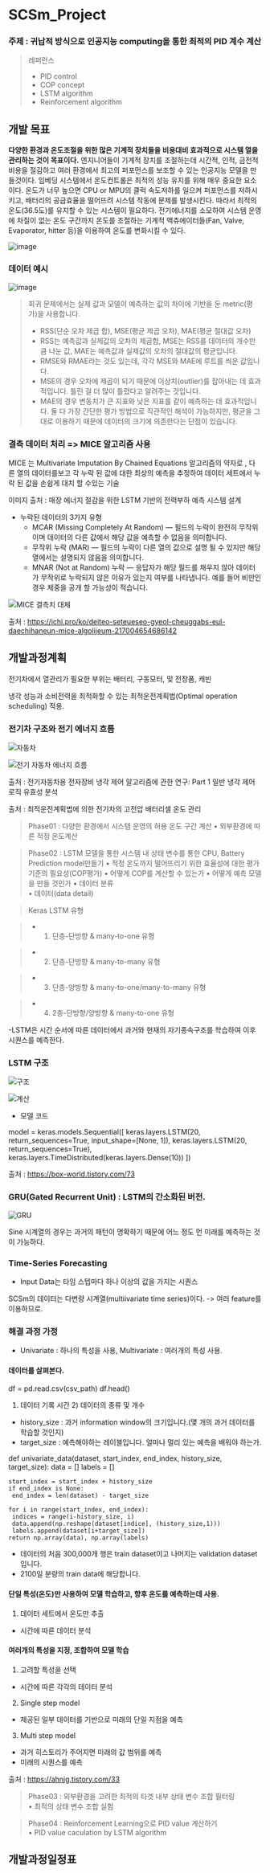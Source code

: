 # SCSm_Project

### 주제 : 귀납적 방식으로 인공지능 computing을 통한 최적의 PID 계수 계산

> 레퍼런스
> - PID control
> - COP concept
> - LSTM algorithm
> - Reinforcement algorithm

## 개발 목표
**다양한 환경과 온도조절을 위한 많은 기계적 장치들을 비용대비 효과적으로 시스템 열을 관리하는 것이 목표이다.** 엔지니어들이 기계적 장치를 조절하는데 시간적, 인적, 금전적 비용을 절감하고 여러 환경에서 최고의 퍼포먼스를 보조할 수 있는 인공지능 모델을 만들것이다.
임베딩 시스템에서 온도컨트롤은 최적의 성능 유지를 위해 매우 중요한 요소이다. 온도가 너무 높으면 CPU or MPU의 클럭 속도저하를 일으켜 퍼포먼스를 저하시키고, 배터리의 공급효율을 떨어뜨려 시스템 작동에 문제를 발생시킨다. 따라서 최적의 온도(36.5도)를 유지할 수 있는 시스템이 필요하다. 전기에너지를 소모하여 시스템 운영에 차질이 없는 온도 구간까지 온도를 조절하는 기계적 액츄에이터들(Fan, Valve, Evaporator, hitter 등)을 이용하여 온도를 변화시킬 수 있다. 



![image](https://user-images.githubusercontent.com/90364187/150447996-46914d4c-4489-40a7-8cdf-550a7f177705.png)


### 데이터 예시

![image](https://user-images.githubusercontent.com/90364187/150448554-8f1f47cb-83b1-45a9-a906-a808da03bb2e.png)


> 회귀 문제에서는 실제 값과 모델이 예측하는 값의 차이에 기반을 둔 metric(평가)을 사용합니다. 
> - RSS(단순 오차 제곱 합), MSE(평균 제곱 오차), MAE(평균 절대값 오차)
> - RSS는 예측값과 실제값의 오차의 제곱합, MSE는 RSS를 데이터의 개수만큼 나눈 값, MAE는 예측값과 실제값의 오차의 절대값의 평균입니다.
> - RMSE와 RMAE라는 것도 있는데, 각각 MSE와 MAE에 루트를 씌운 값입니다.
> - MSE의 경우 오차에 제곱이 되기 때문에 이상치(outlier)를 잡아내는 데 효과적입니다. 틀린 걸 더 많이 틀렸다고 알려주는 것입니다. 
> - MAE의 경우 변동치가 큰 지표와 낮은 지표를 같이 예측하는 데 효과적입니다. 둘 다 가장 간단한 평가 방법으로 직관적인 해석이 가능하지만, 평균을 그대로 이용하기 때문에 데이터의 크기에 의존한다는 단점이 있습니다.


### 결측 데이터 처리 => MICE 알고리즘 사용

MICE 는 Multivariate Imputation By Chained Equations 알고리즘의 약자로 , 다른 열의 데이터를보고 각 누락 된 값에 대한 최상의 예측을 추정하여 데이터 세트에서 누락 된 값을 손쉽게 대치 할 수있는 기술

이미지 출처 : 매장 에너지 절감을 위한 LSTM 기반의 전력부하 예측 시스템 설계

- 누락된 데이터의 3가지 유형
	- MCAR (Missing Completely At Random) — 필드의 누락이 완전히 무작위이며 데이터의 다른 값에서 해당 값을 예측할 수 없음을 의미합니다.
	- 무작위 누락 (MAR) — 필드의 누락이 다른 열의 값으로 설명 될 수 있지만 해당 열에서는 설명되지 않음을 의미합니다.
	- MNAR (Not at Random) 누락 — 응답자가 해당 필드를 채우지 않아 데이터가 무작위로 누락되지 않은 이유가 있는지 여부를 나타냅니다. 예를 들어 비만인 경우 체중을 공개 할 가능성이 적습니다.




![MICE 결측치 대체](https://user-images.githubusercontent.com/90364187/150477261-ad1ecc90-49c4-4d4e-b4d3-eac0c5d8a86c.JPG)





출처 : https://ichi.pro/ko/deiteo-seteueseo-gyeol-cheuggabs-eul-daechihaneun-mice-algolijeum-217004654686142







## 개발과정계획
전기차에서 열관리가 필요한 부위는 배터리, 구동모터, 및 전장품, 캐빈

냉각 성능과 소비전력을 최적화할 수 있는 최적운전계획법(Optimal operation scheduling) 적용.

### 전기차 구조와 전기 에너지 흐름


![자동차](https://user-images.githubusercontent.com/90364187/150477051-ae405281-9406-4eb1-b687-9bdb18931fe5.JPG)

![전기 자동차 에너지 흐름](https://user-images.githubusercontent.com/90364187/150477071-a1b5c1fc-a96a-4370-ac38-5038e5a5ea54.JPG)


출처 : 전기자동차용 전자장비 냉각 제어 알고리즘에 관한 연구: Part 1 일반 냉각 제어 로직 유효성 분석

출처 : 최적운전계획법에 의한 전기차의 고전압 배터리셀 온도 관리

> Phase01 : 다양한 환경에서 시스템 운영의 허용 온도 구간 계산
>  •	외부환경에 따른 적정 온도계산

> Phase02 : LSTM 모델을 통한 시스템 내 상태 변수를 통한 CPU, Battery Prediction model만들기
>  •	적정 온도까지 떨어뜨리기 위한 효율성에 대한 평가기준의 필요성(COP평가)
>  •	어떻게 COP를 계산할 수 있는가
>  •	어떻게 예측 모델을 만들 것인가
>  •	데이터 분류    
>  •	데이터(data detail)  

>Keras LSTM 유형


> - 1. 단층-단방향 & many-to-one 유형

> - 2. 단층-단방향 & many-to-many 유형

> - 3. 단층-양방향 & many-to-one/many-to-many 유형

> - 4. 2층-단방향/양방향 & many-to-one 유형



-LSTM은 시간 순서에 따른 데이터에서 과거와 현재의 자기종속구조를 학습하여 이후 시퀀스를 예측한다.

### LSTM 구조



![구조](https://user-images.githubusercontent.com/90364187/150477541-7b8162c2-d298-42ee-8966-03a47d027351.png)



![계산](https://user-images.githubusercontent.com/90364187/150477727-ae0af9d1-4abe-4858-8c15-cac9b262772e.png)



- 모델 코드


model = keras.models.Sequential([
    keras.layers.LSTM(20, return_sequences=True, input_shape=[None, 1]),
    keras.layers.LSTM(20, return_sequences=True),
    keras.layers.TimeDistributed(keras.layers.Dense(10))
])


출처 : https://box-world.tistory.com/73

### GRU(Gated Recurrent Unit) : LSTM의 간소화된 버전.


![GRU](https://user-images.githubusercontent.com/90364187/150477562-daba0c69-076f-429e-a1e1-5a0b4761c8b5.png)



Sine 시계열의 경우는 과거의 패턴이 명확하기 때문에 어느 정도 먼 미래를 예측하는 것이 가능하다.

### Time-Series Forecasting

- Input Data는 타임 스텝마다 하나 이상의 값을 가지는 시퀀스

SCSm의 데이터는 다변량 시계열(multiivariate time series)이다. -> 여러 feature를 이용하므로.

### 해결 과정 가정

- Univariate : 하나의 특성을 사용, Multivariate : 여러개의 특성 사용.

#### 데이터를 살펴본다.
df = pd.read.csv(csv_path)
df.head()

1) 데이터 기록 시간 2) 데이터의 종류 및 개수

- history_size : 과거 information window의 크기입니다.(몇 개의 과거 데이터를 학습할 것인지)
- target_size : 예측해야하는 레이블입니다. 얼마나 멀리 있는 예측을 배워야 하는가.

def univariate_data(dataset, start_index, end_index, history_size, target_size):
	data = []
	labels = []

	start_index = start_index + history_size
	if end_index is None:
	 end_index = len(dataset) - target_size

	for i in range(start_index, end_index):
	 indices = range(i-history_size, i)
	 data.append(np.reshape(dataset[indice], (history_size,1)))
	 labels.append(dataset[i+target_size])
	return np.array(data), np.array(labels)


- 데이터의 처음 300,000개 행은 train dataset이고 나머지는  validation dataset입니다.
- 2100일 분량의 train data에 해당합니다.

#### 단일 특성(온도)만 사용하여 모델 학습하고, 향후 온도를 예측하는데 사용.

1) 데이터 세트에서 온도만 추출

- 시간에 따른 데이터 분석

#### 여러개의 특성을 지정, 조합하여 모델 학습

1) 고려할 특성을 선택

- 시간에 따른 각각의 데이터 분석

2)  Single step model

- 제공된 일부 데이터를 기반으로 미래의 단일 지점을 예측

3) Multi step model

- 과거 히스토리가 주어지면 미래의 값 범위를 예측
- 미래의 시퀀스를 예측

출처 : https://ahnjg.tistory.com/33




>  Phase03 : 외부환경을 고려한 최적의 타겟 내부 상태 변수 조합 필터링  
>  •	최적의 상태 변수 조합 실험

>  Phase04 : Reinforcement Learning으로 PID value 계산하기  
>  •	PID value caculation by LSTM algorithm


## 개발과정일정표
